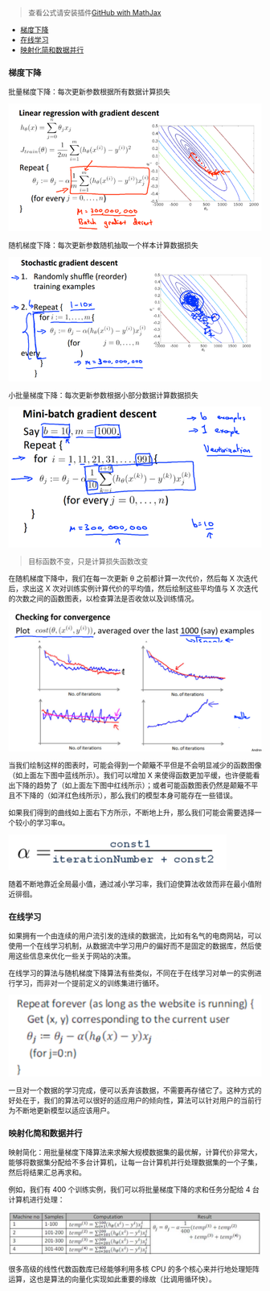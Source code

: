 > 查看公式请安装插件[GitHub with MathJax](https://chrome.google.com/webstore/detail/github-with-mathjax/ioemnmodlmafdkllaclgeombjnmnbima)
<!-- TOC -->

- [梯度下降](#梯度下降)
- [在线学习](#在线学习)
- [映射化简和数据并行](#映射化简和数据并行)

<!-- /TOC -->
### 梯度下降
批量梯度下降：每次更新参数根据所有数据计算损失

![批量梯度下降](image/14-1.png)

随机梯度下降：每次更新参数随机抽取一个样本计算数据损失

![随即梯度下降](image/14-2.png)

小批量梯度下降：每次更新参数根据小部分数据计算数据损失

![小批量梯度下降](image/14-3.png)

> 目标函数不变，只是计算损失函数改变

在随机梯度下降中，我们在每一次更新 θ 之前都计算一次代价，然后每 X 次迭代后，求出这 X 次对训练实例计算代价的平均值，然后绘制这些平均值与 X 次迭代的次数之间的函数图表，以检查算法是否收敛以及训练情况。

![损失函数绘图](image/14-4.png)

当我们绘制这样的图表时，可能会得到一个颠簸不平但是不会明显减少的函数图像（如上面左下图中蓝线所示）。我们可以增加 X 来使得函数更加平缓，也许便能看出下降的趋势了（如上面左下图中红线所示）；或者可能函数图表仍然是颠簸不平且不下降的（如洋红色线所示），那么我们的模型本身可能存在一些错误。

如果我们得到的曲线如上面右下方所示，不断地上升，那么我们可能会需要选择一个较小的学习率α。

![学习率](image/14-5.png)

随着不断地靠近全局最小值，通过减小学习率，我们迫使算法收敛而非在最小值附近徘徊。

### 在线学习
如果拥有一个由连续的用户流引发的连续的数据流，比如有名气的电商网站，可以使用一个在线学习机制，从数据流中学习用户的偏好而不是固定的数据库，然后使用这些信息来优化一些关于网站的决策。

在线学习的算法与随机梯度下降算法有些类似，不同在于在线学习对单一的实例进行学习，而非对一个提前定义的训练集进行循环。

![在线学习](image/14-6.png)

一旦对一个数据的学习完成，便可以丢弃该数据，不需要再存储它了。这种方式的好处在于，我们的算法可以很好的适应用户的倾向性，算法可以针对用户的当前行为不断地更新模型以适应该用户。

### 映射化简和数据并行
映射简化：用批量梯度下降算法来求解大规模数据集的最优解，计算代价非常大，能够将数据集分配给不多台计算机，让每一台计算机并行处理数据集的一个子集，然后将结果汇总再求和。

例如，我们有 400 个训练实例，我们可以将批量梯度下降的求和任务分配给 4 台计算机进行处理：

![映射简化](image/14-7.png)

很多高级的线性代数函数库已经能够利用多核 CPU 的多个核心来并行地处理矩阵运算，这也是算法的向量化实现如此重要的缘故（比调用循环快）。
